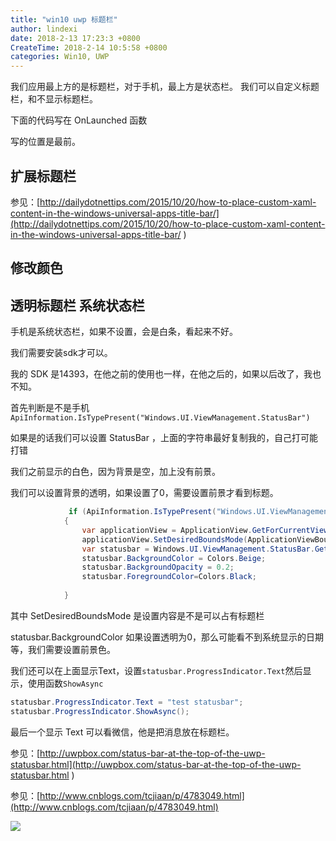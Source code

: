 ```yaml
---
title: "win10 uwp 标题栏"
author: lindexi
date: 2018-2-13 17:23:3 +0800
CreateTime: 2018-2-14 10:5:58 +0800
categories: Win10, UWP
---
```


我们应用最上方的是标题栏，对于手机，最上方是状态栏。
我们可以自定义标题栏，和不显示标题栏。

<!--more-->



<div id="toc"></div>
<!-- csdn -->

下面的代码写在 OnLaunched 函数

写的位置是最前。



## 扩展标题栏

参见：[http://dailydotnettips.com/2015/10/20/how-to-place-custom-xaml-content-in-the-windows-universal-apps-title-bar/](http://dailydotnettips.com/2015/10/20/how-to-place-custom-xaml-content-in-the-windows-universal-apps-title-bar/ )

## 修改颜色

## 透明标题栏 系统状态栏

手机是系统状态栏，如果不设置，会是白条，看起来不好。

我们需要安装sdk才可以。

我的 SDK 是14393，在他之前的使用也一样，在他之后的，如果以后改了，我也不知。

首先判断是不是手机 `ApiInformation.IsTypePresent("Windows.UI.ViewManagement.StatusBar")` 

如果是的话我们可以设置 StatusBar ，上面的字符串最好复制我的，自己打可能打错

我们之前显示的白色，因为背景是空，加上没有前景。

我们可以设置背景的透明，如果设置了0，需要设置前景才看到标题。
		

```csharp
             if (ApiInformation.IsTypePresent("Windows.UI.ViewManagement.StatusBar"))
            {
                var applicationView = ApplicationView.GetForCurrentView();
                applicationView.SetDesiredBoundsMode(ApplicationViewBoundsMode.UseCoreWindow);
                var statusbar = Windows.UI.ViewManagement.StatusBar.GetForCurrentView();
                statusbar.BackgroundColor = Colors.Beige;
                statusbar.BackgroundOpacity = 0.2;
                statusbar.ForegroundColor=Colors.Black;
                
            }  

```

其中 SetDesiredBoundsMode 是设置内容是不是可以占有标题栏

statusbar.BackgroundColor 如果设置透明为0，那么可能看不到系统显示的日期等，我们需要设置前景色。

我们还可以在上面显示Text，设置`statusbar.ProgressIndicator.Text`然后显示，使用函数`ShowAsync`
		

```csharp
statusbar.ProgressIndicator.Text = "test statusbar";  
statusbar.ProgressIndicator.ShowAsync();

```

最后一个显示 Text 可以看微信，他是把消息放在标题栏。

参见：[http://uwpbox.com/status-bar-at-the-top-of-the-uwp-statusbar.html](http://uwpbox.com/status-bar-at-the-top-of-the-uwp-statusbar.html )

参见：[http://www.cnblogs.com/tcjiaan/p/4783049.html](http://www.cnblogs.com/tcjiaan/p/4783049.html)

![](http://i.wotula.com/wp.png)

